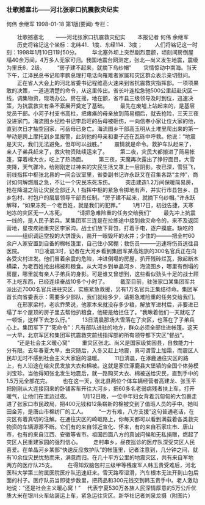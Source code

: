 ### 壮歌撼塞北——河北张家口抗震救灾纪实
何伟  余继军
1998-01-18
第1版(要闻)
专栏：

　　壮歌撼塞北
　　——河北张家口抗震救灾纪实
　　本报记者  何伟  余继军
　　历史将铭记这个坐标：北纬41．1度、东经114．3度；
　　人们将铭记这一时刻：1998年1月10日11时50分。
　　华北塞外坝上突然剧烈震颤，顷刻间房倒屋塌40余万间，4万多人无家可归。我国地震台网测定，张北—尚义发生地震，震级为里氏6．2级。
　　“房子建不起来，就摘下乌纱帽”
　　灾情惊动中南海。当天下午，江泽民总书记和李鹏总理打电话向罹难者家属和灾区群众表示亲切慰问。
　　正在省人大会上的河北省委书记程维高火速来到省抗震救灾指挥部。一项项果敢的决策，一道道清楚的命令，从这里传出。省长叶连松急驰500公里赶赴灾区一线，调集物资，现场办公。房在摇，地在颤，省市县三级领导及时到位，迅速决策，为抗震救灾有条不紊展开奠定了基础。
　　最先在废墟上站起来的，是基层党员干部。小河子村支书高柱，把瘫痪的母亲放到简易棚后，就去抢险，三天三夜没进家门。海流图乡纪检书记李启旺的岳母被砸伤，一向信奉小家让位大家的他，直到次日才抽空回家，可岳母已身亡。海流图乡干部高玉明从土堆里爬出来的第一举动是跨上摩托到乡里报警，此刻他的母亲和妻子还在瓦砾中呼救。他说：“地震是天灾，我们无法避免，但却可以战胜。”
　　震情就是命令。救护车队赶来了，亲人子弟兵赶来了，救灾物资陆续运来了。
　　第二夜，灾民大都搬进了简易帐篷，穿着棉大衣，吃上了热汤面。
　　第三夜，天魔再次露出了狰狞面目。大雪突降，天气骤冷，给刚刚定过神来的灾民生活又罩上一层阴影。夜已深，雪狂飞，前线指挥中枢张北县的一间会议室里，省委副书记许永跃又在召集各路“主帅”，商讨如何解燃眉之急，不让一个灾民冻死冻伤。
　　突击建造1.2万间保暖简易房，抢在降温之前让灾民全部迁入！指挥中枢的紧急令掷地有声，并实行市县包乡、县乡包村、村包户的层层领导干部责任制。“房子建不起来，就摘下乌纱帽。”许永跃解释，“如果冻死一个老百姓，就是我们的犯罪。”
　　1月17日，初战告捷，天寒地冻的灾区无一人冻死。
　　“请把急难险重的任务交给我们”
　　最先冲上抗震一线的，是人民子弟兵。某集团军三连是在拉练途中接到救灾命令的，来不及返回营地，星夜疾驰重灾区李家沟。战士们放下背包，打着手电，逐户摸底。缺吃的———组织调运空投的大饼馒头，凿开一眼毁坏的水井；少住的———把全村60余户人家安置到自备的棉帐篷里，自己住小窝棚；救伤员———迅速将伤员送往县医院。
　　11日凌晨3时，记者在大河乡看到集团军某高炮旅的300名官兵正在向各受灾村进发。他们冒着余震的危险，冲进倒塌的房屋，扒开残砖烂瓦，掀起断木横梁，为老百姓抢出棉被和粮食。从大河乡到单晶河乡、海流图乡，哪里有倒塌的房屋，哪里就有亲人子弟兵的身影。可是谁又曾想到，这些看似劲头十足的战士顾不上吃东西，已经连续奋战10多个小时了。
　　截至目前，驻张家口某集团军共派出近7000名官兵进驻灾区，实施紧急救援，另有1万名官兵正集结待命。集团军首长向省委表示：需要多少部队，我们就给多少，请把急难险重的任务交给我们。
　　在邢家梁村，老农乔荣说，他家本来就没存多少粮，解放军进村后，非要进已塌了半个屋顶的房子里去帮他扒粮食，他硬是给拦住了。“我瞅着他们一天就吃了一顿饭，这样下去怎么行。”
　　13日清晨那场大雪落在了灾区，也落在了子弟兵心上。集团军下了“死命令”：凡有部队进驻的地方，群众必须全部住进帐篷。这天一大早，北京军区和集团军抗震救灾前线指挥部的所有领导都下灾区“督战”。
　　“还是社会主义暖心窝”
　　重灾区张北、尚义是国家级贫困县，自救能力十分有限。去年春夏大旱，虫灾随后，入冬又赶上地震，真可谓雪上加霜，而震区人民却无时不感到社会主义大家庭的温暖。
　　11日清晨，在涿鹿通往灾区的路上，有人沿途在给灾民发放大衣和棉被。这就是家住涿鹿县大堡镇的全国个体劳模刘宝珍。当他得知张北发生地震后，就一路购买大衣、棉被送给灾民，直到手中的1.5万元全部花完。
　　也在这一天，张北县两位个体车辆经营者高建龙、张玉平把刚刚从大连接回来的卧铺客车开往大河乡，把60多名老弱病残者扶上车，打开暖气，让他们在里边过夜。
　　1月12日晚，一位中年妇女背着沉甸甸的大包裹走进了张家口市民政局，把400元钱和12条崭新的棉被交到了值班人员的手中。她叫田金芳，是唐山市棉纺厂的工人。
　　“一方有难，八方支援”这句普通老话，在灾区有着真切的注解。在通往灾区的崎岖路上，你每天都可以看到满载着各类救灾物资的车辆源源不断。它们有的来自邻近宣化、怀来，有的来自石家庄市、唐山市，也有的来自江西、安徽等省市。祖国四面八方的真诚问候和无私捐赠，燃起了灾区人民重建家园的强烈信心。
　　走村串乡，昼夜巡诊的医疗队深受灾区人民喜爱。在单晶河乡某部“快速反应救护队”的帐篷里，记者注意到，几分钟之间，就有10余位灾民忧愁而来，满意而归。在几十平方公里的地震灾区，共有来自军地两方的医疗队25支。
　　在得知双脑包村三级甲等残废军人韩玉贵受难后，河北医科大学第三附属医院医疗队迅速赶来。雪天路窄湿滑，汽车根本无法开到山包后面的村子。医疗队员当即徒步数里，把药品和300元钱交到韩玉贵手中。老人激动地说：“还是社会主义暖心窝！”
　代表宁夏530万各族人民深情厚意的5万公斤优质大米在银川火车站装运上车，紧急运往灾区。新华社记者刘泉龙摄（附图片）
